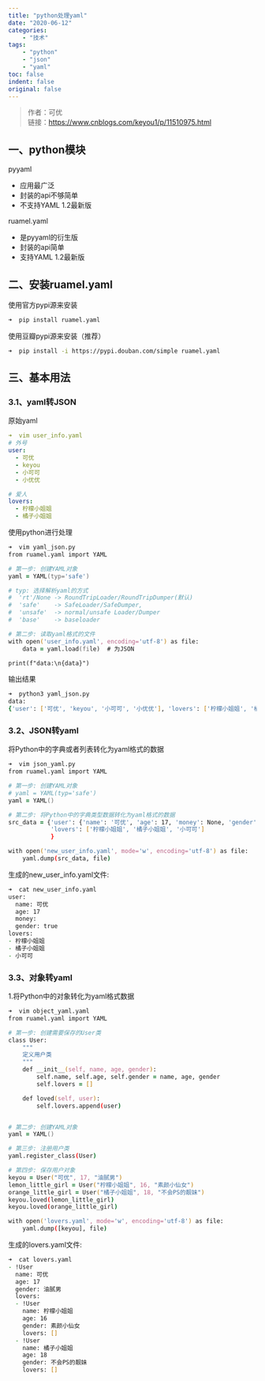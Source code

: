 ```yaml
---
title: "python处理yaml"
date: "2020-06-12"
categories:
    - "技术"
tags:
    - "python"
    - "json"
    - "yaml"
toc: false
indent: false
original: false
---
```


> 作者：可优  
> 链接：<https://www.cnblogs.com/keyou1/p/11510975.html>

## 一、python模块

pyyaml

- 应用最广泛
- 封装的api不够简单
- 不支持YAML 1.2最新版

ruamel.yaml

- 是pyyaml的衍生版
- 封装的api简单
- 支持YAML 1.2最新版

## 二、安装ruamel.yaml

使用官方pypi源来安装

``` zsh
➜  pip install ruamel.yaml
```

使用豆瓣pypi源来安装（推荐）

``` zsh
➜  pip install -i https://pypi.douban.com/simple ruamel.yaml
```

## 三、基本用法

### 3.1、yaml转JSON

原始yaml

``` yaml
➜  vim user_info.yaml
# 外号
user:
  - 可优
  - keyou
  - 小可可
  - 小优优

# 爱人
lovers:
  - 柠檬小姐姐
  - 橘子小姐姐
```

使用python进行处理

``` zsh
➜  vim yaml_json.py
from ruamel.yaml import YAML

# 第一步: 创建YAML对象
yaml = YAML(typ='safe')

# typ: 选择解析yaml的方式
#  'rt'/None -> RoundTripLoader/RoundTripDumper(默认)
#  'safe'    -> SafeLoader/SafeDumper,
#  'unsafe'  -> normal/unsafe Loader/Dumper
#  'base'    -> baseloader

# 第二步: 读取yaml格式的文件
with open('user_info.yaml', encoding='utf-8') as file:
    data = yaml.load(file)  # 为JSON

print(f"data:\n{data}")
```

输出结果

``` zsh
➜  python3 yaml_json.py
data:
{'user': ['可优', 'keyou', '小可可', '小优优'], 'lovers': ['柠檬小姐姐', '橘子小姐姐']}
```

### 3.2、JSON转yaml

将Python中的字典或者列表转化为yaml格式的数据

``` zsh
➜  vim json_yaml.py
from ruamel.yaml import YAML

# 第一步: 创建YAML对象
# yaml = YAML(typ='safe')
yaml = YAML()

# 第二步: 将Python中的字典类型数据转化为yaml格式的数据
src_data = {'user': {'name': '可优', 'age': 17, 'money': None, 'gender': True},
            'lovers': ['柠檬小姐姐', '橘子小姐姐', '小可可']
            }

with open('new_user_info.yaml', mode='w', encoding='utf-8') as file:
    yaml.dump(src_data, file)
```

生成的new_user_info.yaml文件:

``` zsh
➜  cat new_user_info.yaml
user:
  name: 可优
  age: 17
  money:
  gender: true
lovers:
- 柠檬小姐姐
- 橘子小姐姐
- 小可可
```

### 3.3、对象转yaml

1.将Python中的对象转化为yaml格式数据

``` zsh
➜  vim object_yaml.yaml
from ruamel.yaml import YAML

# 第一步: 创建需要保存的User类
class User:
    """
    定义用户类
    """
    def __init__(self, name, age, gender):
        self.name, self.age, self.gender = name, age, gender
        self.lovers = []

    def loved(self, user):
        self.lovers.append(user)


# 第二步: 创建YAML对象
yaml = YAML()

# 第三步: 注册用户类
yaml.register_class(User)

# 第四步: 保存用户对象
keyou = User("可优", 17, "油腻男")
lemon_little_girl = User("柠檬小姐姐", 16, "素颜小仙女")
orange_little_girl = User("橘子小姐姐", 18, "不会PS的靓妹")
keyou.loved(lemon_little_girl)
keyou.loved(orange_little_girl)

with open('lovers.yaml', mode='w', encoding='utf-8') as file:
    yaml.dump([keyou], file)
```

生成的lovers.yaml文件:

``` zsh
➜  cat lovers.yaml
- !User
  name: 可优
  age: 17
  gender: 油腻男
  lovers:
  - !User
    name: 柠檬小姐姐
    age: 16
    gender: 素颜小仙女
    lovers: []
  - !User
    name: 橘子小姐姐
    age: 18
    gender: 不会PS的靓妹
    lovers: []
```
